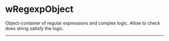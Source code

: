 # wRegexpObject

Object-container of regular expressions and complex logic. Allow to check does string satisfy the logic.

_ _ _ _ _ _


